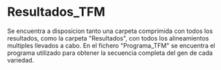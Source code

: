 # Resultados_TFM

Se encuentra a disposicion tanto una carpeta comprimida con todos los resultados, como la carpeta "Resultados", con todos los alineamientos multiples llevados a cabo.
En el fichero "Programa_TFM" se encuentra el programa utilizado para obtener la secuencia completa del gen de cada variedad.
